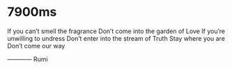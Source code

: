 # 7900ms

If you can’t smell the fragrance 
Don’t come into the garden of Love
If you’re unwilling to undress
Don’t enter into the stream of Truth
Stay where you are
Don’t come our way

———— Rumi

